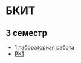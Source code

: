 # БКИТ
## 3 семестр
  + [1 лабораторная работа](https://github.com/irina88-il/BKIT_3sem/tree/main/БКИТ_ЛР/lab1/)
  + [РК1](https://github.com/irina88-il/BKIT_3sem/tree/main/БКИТ_ЛР/RK1/)
  
